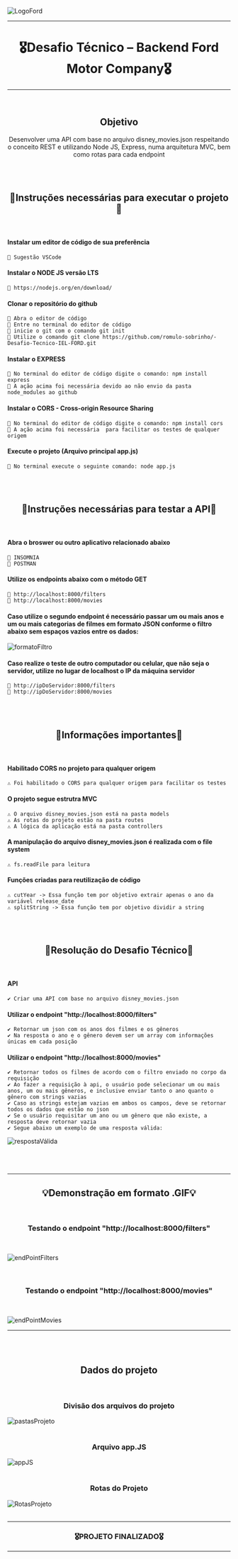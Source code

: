 ![LogoFord](https://user-images.githubusercontent.com/68918326/183781920-2a8375ab-11f3-4a78-a77e-78c1d2ab5e15.PNG)

<hr>
<h1 align="center">🎖️Desafio Técnico – Backend Ford Motor Company🎖️</h1>
<hr>
<br>


<h2 align="center">Objetivo</h2>
<p align="center">
  Desenvolver uma API com base no arquivo disney_movies.json respeitando o conceito REST e utilizando Node JS, Express, numa arquitetura MVC, bem como rotas para cada endpoint</p>
<br>
<br>


<h2 align="center">🚧Instruções necessárias para executar o projeto🚧</h2>
<br>

  #### Instalar um editor de código de sua preferência
    📌 Sugestão VSCode

  #### Instalar o NODE JS versão LTS
    📌 https://nodejs.org/en/download/
  
  #### Clonar o repositório do github
    📌 Abra o editor de código
    📌 Entre no terminal do editor de código
    📌 inicie o git com o comando git init
    📌 Utilize o comando git clone https://github.com/romulo-sobrinho/-Desafio-Tecnico-IEL-FORD.git

  #### Instalar o EXPRESS
    📌 No terminal do editor de código digite o comando: npm install express
    📌 A ação acima foi necessária devido ao não envio da pasta node_modules ao github

  #### Instalar o CORS - Cross-origin Resource Sharing
    📌 No terminal do editor de código digite o comando: npm install cors
    📌 A ação acima foi necessária  para facilitar os testes de qualquer origem
 
  #### Execute o projeto (Arquivo principal app.js)
    📌 No terminal execute o seguinte comando: node app.js
<br>
<br>


<h2 align="center">🚧Instruções necessárias para testar a API🚧</h2>
<br> 
    
  #### Abra o broswer ou outro aplicativo relacionado abaixo
    📌 INSOMNIA
    📌 POSTMAN
  
  #### Utilize os endpoints abaixo com o método GET
    📌 http://localhost:8000/filters
    📌 http://localhost:8000/movies

  #### Caso utilize o segundo endpoint é necessário passar um ou mais anos e um ou mais categorias de filmes em formato JSON	conforme o filtro abaixo sem espaços vazios entre os dados:
  ![formatoFiltro](https://user-images.githubusercontent.com/68918326/184650803-a115eacb-f3f9-46bd-8146-c89ec3096b2b.PNG)

  #### Caso realize o teste de outro computador ou celular, que não seja o servidor, utilize no lugar de localhost o IP da máquina servidor
    📌 http://ipDoServidor:8000/filters
    📌 http://ipDoServidor:8000/movies
<br>
<br>


<h2 align="center">🚨Informações importantes🚨</h2>
<br> 

  #### Habilitado CORS no projeto para qualquer origem
    ⚠️ Foi habilitado o CORS para qualquer origem para facilitar os testes

  #### O projeto segue estrutra MVC
    ⚠️ O arquivo disney_movies.json está na pasta models
    ⚠️ As rotas do projeto estão na pasta routes
    ⚠️ A lógica da aplicação está na pasta controllers

  #### A manipulação do arquivo disney_movies.json é realizada com o file system
    ⚠️ fs.readFile para leitura

  #### Funções criadas para reutilização de código
    ⚠️ cutYear -> Essa função tem por objetivo extrair apenas o ano da variável release_date
    ⚠️ splitString -> Essa função tem por objetivo dividir a string
<br>
<br> 


<h2 align="center">🚀Resolução do Desafio Técnico🚀</h2>
<br> 

  #### API
    ✔️ Criar uma API com base no arquivo disney_movies.json

  #### Utilizar o endpoint "http://localhost:8000/filters"
    ✔️ Retornar um json com os anos dos filmes e os gêneros
    ✔️ Na resposta o ano e o gênero devem ser um array com informações únicas em cada posição

  #### Utilizar o endpoint "http://localhost:8000/movies"
    ✔️ Retornar todos os filmes de acordo com o filtro enviado no corpo da requisição
    ✔️ Ao fazer a requisição à api, o usuário pode selecionar um ou mais anos, um ou mais gêneros, e inclusive enviar tanto o ano quanto o gênero com strings vazias
    ✔️ Caso as strings estejam vazias em ambos os campos, deve se retornar todos os dados que estão no json
    ✔️ Se o usuário requisitar um ano ou um gênero que não existe, a resposta deve retornar vazia
    ✔️ Segue abaixo um exemplo de uma resposta válida:
  ![respostaVálida](https://user-images.githubusercontent.com/68918326/184652945-bf5dd5a2-7f34-4071-a9a4-a0c919802dd2.PNG)
<br>
<br> 
<br> 
<br> 

    
<hr>
<h2 align="center">💡Demonstração em formato .GIF💡</h2>
<br> 

<h3 align="center">Testando o endpoint "http://localhost:8000/filters"</h3>
<br> 

![endPointFilters](https://user-images.githubusercontent.com/68918326/184658345-8ab32443-5011-4874-b54f-5101decd0f77.gif)
<br>
<br>
<br>

<h3 align="center">Testando o endpoint "http://localhost:8000/movies"</h3>
<br>

![endPointMovies](https://user-images.githubusercontent.com/68918326/184661890-7ffbfe0a-d276-41fb-b48d-47f5375b2e7b.gif)
<br>


<hr>
<br>
<br>


<h2 align="center">Dados do projeto</h2><br>

<h3 align="center">Divisão dos arquivos do projeto</h3>

![pastasProjeto](https://user-images.githubusercontent.com/68918326/184655144-d176f4a2-6a5f-469e-b630-f4a6762991c5.PNG)
<br>
<br>


<h3 align="center">Arquivo app.JS</h3>

![appJS](https://user-images.githubusercontent.com/68918326/184671337-013afa79-a43b-4c02-a808-5ae7befc4a1f.PNG)
<br>
<br>


<h3 align="center">Rotas do Projeto</h3>

![RotasProjeto](https://user-images.githubusercontent.com/68918326/184655434-e6e702b9-57ed-414b-9cce-4d2416d9b0bf.PNG)
<br>
<br>


<hr>
<h3 align="center">🎖️PROJETO FINALIZADO🎖️</h3>
<hr>